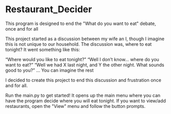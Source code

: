 # Restaurant_Decider
This program is designed to end the "What do you want to eat" debate, once and for all



This project started as a discussion between my wife an I, though I imagine this is not unique to our household. The discussion was, where to eat tonight? It went something like this:

  “Where would you like to eat tonight?”
  “Well I don’t know… where do you want to eat?” 
  “Well we had X last night, and Y the other night. What sounds good to you?”
  … You can imagine the rest


I decided to create this project to end this discussion and frustration once and for all.


Run the main.py to get started! It opens up the main menu where you can have the program decide where you will eat tonight. If you want to view/add restaurants, open the "View" menu and follow the button prompts.
